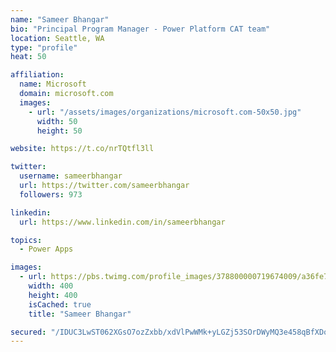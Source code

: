 ```yaml
---
name: "Sameer Bhangar"
bio: "Principal Program Manager - Power Platform CAT team"
location: Seattle, WA
type: "profile"
heat: 50

affiliation:
  name: Microsoft
  domain: microsoft.com
  images:
    - url: "/assets/images/organizations/microsoft.com-50x50.jpg"
      width: 50
      height: 50

website: https://t.co/nrTQtfl3ll

twitter:
  username: sameerbhangar
  url: https://twitter.com/sameerbhangar
  followers: 973

linkedin:
  url: https://www.linkedin.com/in/sameerbhangar

topics:
  - Power Apps

images:
  - url: https://pbs.twimg.com/profile_images/378800000719674009/a36fe7ddfab1778b76e5793772e43798_400x400.jpeg
    width: 400
    height: 400
    isCached: true
    title: "Sameer Bhangar"

secured: "/IDUC3LwST062XGsO7ozZxbb/xdVlPwWMk+yLGZj53SOrDWyMQ3e458qBfXDoz++tzwJWGusOMFUJNWQOGHW1SFzcTSBPc4VItCdCgERqFTz/9Yy19vRmI17YwmR70HXYJ93G2Z0WnknEm9c9GE8ZOPaG+CEFbsBd5di9rT2yb+KO3LYamv3NkQtofM6F03lKvPLxx5mHUjfYJBqVPXy5SlErkUP1xvF+XGqsbmd1v4qUuu+/mQSazJnkD6dnX63rsbmkBFSr9LLSNLqbpJ67zXBlkaEU97qCD2EcpOJbSFzDkZ5tdmn+iPRX3E/nEyyGkqG84AR4a0KNLnibip5XNGY5wZEYCRqUaX4l8sEHd9ASQgDSjxcNeC253A/LrzIOKzu1VYqGjXDn18GJR7Elg==;lxTKoYviAmSbYYKt8jDUQg=="
---
```


